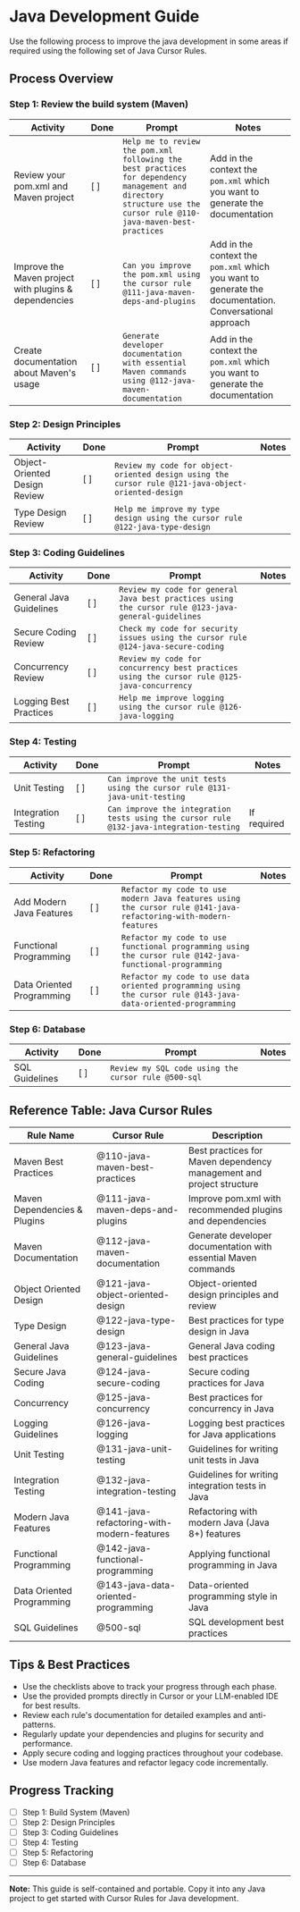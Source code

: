 # Java Development Guide

Use the following process to improve the java development in some areas if required using the following set of Java Cursor Rules.

## Process Overview

### Step 1: Review the build system (Maven)

| Activity | Done | Prompt | Notes |
|----------|------|--------|-------|
| Review your pom.xml and Maven project | [ ] | `Help me to review the pom.xml  following the best practices for dependency management and directory structure use the cursor rule @110-java-maven-best-practices` | Add in the context the `pom.xml` which you want to generate the documentation |
| Improve the Maven project with plugins & dependencies | [ ] | `Can you improve the pom.xml using the cursor rule @111-java-maven-deps-and-plugins` | Add in the context the `pom.xml` which you want to generate the documentation. Conversational approach |
| Create documentation about Maven's usage | [ ] | `Generate developer documentation with essential Maven commands using @112-java-maven-documentation` | Add in the context the `pom.xml` which you want to generate the documentation |

### Step 2: Design Principles

| Activity | Done | Prompt | Notes |
|----------|------|--------|-------|
| Object-Oriented Design Review | [ ] | `Review my code for object-oriented design using the cursor rule @121-java-object-oriented-design` | |
| Type Design Review | [ ] | `Help me improve my type design using the cursor rule @122-java-type-design` | |

### Step 3: Coding Guidelines

| Activity | Done | Prompt | Notes |
|----------|------|--------|-------|
| General Java Guidelines | [ ] | `Review my code for general Java best practices using the cursor rule @123-java-general-guidelines` | |
| Secure Coding Review | [ ] | `Check my code for security issues using the cursor rule @124-java-secure-coding` | |
| Concurrency Review | [ ] | `Review my code for concurrency best practices using the cursor rule @125-java-concurrency` | |
| Logging Best Practices | [ ] | `Help me improve logging using the cursor rule @126-java-logging` | |

### Step 4: Testing

| Activity | Done | Prompt | Notes |
|----------|------|--------|-------|
| Unit Testing | [ ] | `Can improve the unit tests using the cursor rule @131-java-unit-testing` | |
| Integration Testing | [ ] | `Can improve the integration tests using the cursor rule @132-java-integration-testing` | If required |

### Step 5: Refactoring

| Activity | Done | Prompt | Notes |
|----------|------|--------|-------|
| Add Modern Java Features | [ ] | `Refactor my code to use modern Java features using the cursor rule @141-java-refactoring-with-modern-features` | |
| Functional Programming | [ ] | `Refactor my code to use functional programming using the cursor rule @142-java-functional-programming` | |
| Data Oriented Programming | [ ] | `Refactor my code to use data oriented programming using the cursor rule @143-java-data-oriented-programming` | |

### Step 6: Database

| Activity | Done | Prompt | Notes |
|----------|------|--------|-------|
| SQL Guidelines | [ ] | `Review my SQL code using the cursor rule @500-sql` | |

## Reference Table: Java Cursor Rules

| Rule Name | Cursor Rule | Description |
|-----------|-------------|-------------|
| Maven Best Practices | @110-java-maven-best-practices | Best practices for Maven dependency management and project structure |
| Maven Dependencies & Plugins | @111-java-maven-deps-and-plugins | Improve pom.xml with recommended plugins and dependencies |
| Maven Documentation | @112-java-maven-documentation | Generate developer documentation with essential Maven commands |
| Object Oriented Design | @121-java-object-oriented-design | Object-oriented design principles and review |
| Type Design | @122-java-type-design | Best practices for type design in Java |
| General Java Guidelines | @123-java-general-guidelines | General Java coding best practices |
| Secure Java Coding | @124-java-secure-coding | Secure coding practices for Java |
| Concurrency | @125-java-concurrency | Best practices for concurrency in Java |
| Logging Guidelines | @126-java-logging | Logging best practices for Java applications |
| Unit Testing | @131-java-unit-testing | Guidelines for writing unit tests in Java |
| Integration Testing | @132-java-integration-testing | Guidelines for writing integration tests in Java |
| Modern Java Features | @141-java-refactoring-with-modern-features | Refactoring with modern Java (Java 8+) features |
| Functional Programming | @142-java-functional-programming | Applying functional programming in Java |
| Data Oriented Programming | @143-java-data-oriented-programming | Data-oriented programming style in Java |
| SQL Guidelines | @500-sql | SQL development best practices |

## Tips & Best Practices

- Use the checklists above to track your progress through each phase.
- Use the provided prompts directly in Cursor or your LLM-enabled IDE for best results.
- Review each rule's documentation for detailed examples and anti-patterns.
- Regularly update your dependencies and plugins for security and performance.
- Apply secure coding and logging practices throughout your codebase.
- Use modern Java features and refactor legacy code incrementally.

## Progress Tracking

- [ ] Step 1: Build System (Maven)
- [ ] Step 2: Design Principles
- [ ] Step 3: Coding Guidelines
- [ ] Step 4: Testing
- [ ] Step 5: Refactoring
- [ ] Step 6: Database

---

**Note:** This guide is self-contained and portable. Copy it into any Java project to get started with Cursor Rules for Java development. 